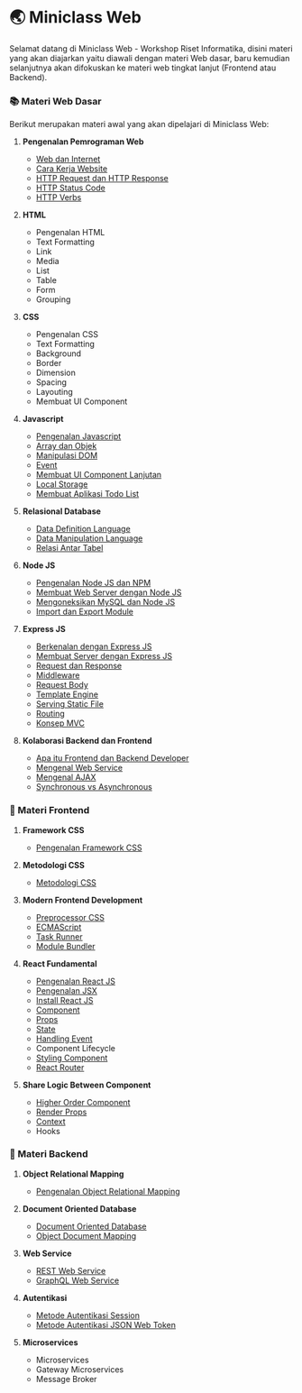 # :earth_asia: Miniclass Web

Selamat datang di Miniclass Web - Workshop Riset Informatika,
disini materi yang akan diajarkan yaitu diawali dengan materi Web dasar, baru kemudian selanjutnya akan difokuskan ke materi web tingkat lanjut (Frontend atau Backend).

### :books: Materi Web Dasar

Berikut merupakan materi awal yang akan dipelajari di Miniclass Web:

1.  **Pengenalan Pemrograman Web**

    - [Web dan Internet](dasar/pendahuluan/web-dan-internet.md)
    - [Cara Kerja Website](dasar/pendahuluan/cara-kerja-website.md)
    - [HTTP Request dan HTTP Response](dasar/pendahuluan/http-request-dan-response.md)
    - [HTTP Status Code](dasar/pendahuluan/http-status-code.md)
    - [HTTP Verbs](dasar/pendahuluan/http-verbs.md)

2.  **HTML**

    - Pengenalan HTML
    - Text Formatting
    - Link
    - Media
    - List
    - Table
    - Form
    - Grouping

3.  **CSS**

    - Pengenalan CSS
    - Text Formatting
    - Background
    - Border
    - Dimension
    - Spacing
    - Layouting
    - Membuat UI Component

4.  **Javascript**

    - [Pengenalan Javascript](dasar/javascript/pengenalan-javascript.md)
    - [Array dan Objek](dasar/javascript/array-dan-objek.md)
    - [Manipulasi DOM](dasar/javascript/manipulasi-dom.md)
    - [Event](dasar/javascript/event.md)
    - [Membuat UI Component Lanjutan](dasar/javascript/ui-component-lanjutan.md)
    - [Local Storage](dasar/javascript/local-storage.md)
    - [Membuat Aplikasi Todo List](dasar/javascript/membuat-aplikasi-todo-list)

5.  **Relasional Database**

    - [Data Definition Language](dasar/relational-database/DDL.md)
    - [Data Manipulation Language](dasar/relational-database/DML.md)
    - [Relasi Antar Tabel](dasar/relational-database/relasi-antar-table.md)

6.  **Node JS**

    - [Pengenalan Node JS dan NPM](dasar/node-js/pengenalan-nodejs-dan-npm.md)
    - [Membuat Web Server dengan Node JS](dasar/node-js/membuat-web-server-dengan-nodejs.md)
    - [Mengoneksikan MySQL dan Node JS](dasar/node-js/mengoneksikan-mysql-dan-nodejs.md)
    - [Import dan Export Module](dasar/node-js/import-export-module.md)

7.  **Express JS**

    - [Berkenalan dengan Express JS](dasar/express-js/berkenalan-dengan-expressjs.md)
    - [Membuat Server dengan Express JS](dasar/express-js/membuat-server-dengan-expressjs.md)
    - [Request dan Response](dasar/express-js/request-dan-response.md)
    - [Middleware](dasar/express-js/middleware.md)
    - [Request Body](dasar/express-js/request-body.md)
    - [Template Engine](dasar/express-js/template-engine.md)
    - [Serving Static File](dasar/express-js/static-file-assets.md)
    - [Routing](dasar/express-js/routing.md)
    - [Konsep MVC](dasar/express-js/mvc.md)

8.  **Kolaborasi Backend dan Frontend**
    - [Apa itu Frontend dan Backend Developer](dasar/backend-frontend/apa-itu-frontend-dan-backend-developer.md)
    - [Mengenal Web Service](dasar/backend-frontend/mengenal-web-service.md)
    - [Mengenal AJAX](dasar/backend-frontend/mengenal-ajax.md)
    - [Synchronous vs Asynchronous](dasar/backend-frontend/synchronous-vs-asynchronous.md)

### :sunflower: Materi Frontend

1.  **Framework CSS**

    - [Pengenalan Framework CSS](front-end/framework-css/pengenalan-framework-css.md)

2.  **Metodologi CSS**

    - [Metodologi CSS](front-end/metodologi-css/pengenalan-metodologi-css.md)

3.  **Modern Frontend Development**

    - [Preprocessor CSS](front-end/modern-frontend-development/preprocessor-css.md)
    - [ECMAScript](front-end/modern-frontend-development/ecmascript.md)
    - [Task Runner](front-end/modern-frontend-development/task-runner.md)
    - [Module Bundler](front-end/modern-frontend-development/module-bundler.md)

4.  **React Fundamental**

    - [Pengenalan React JS](front-end/react-fundamental/pengenalan-reactjs.md)
    - [Pengenalan JSX](front-end/react-fundamental/pengenalan-jsx.md)
    - [Install React JS](front-end/react-fundamental/install-reactjs.md)
    - [Component](front-end/react-fundamental/component.md)
    - [Props](front-end/react-fundamental/props.md)
    - [State](front-end/react-fundamental/state.md)
    - [Handling Event](front-end/react-fundamental/handling-event.md)
    - Component Lifecycle
    - [Styling Component](front-end/react-fundamental/styling-component.md)
    - [React Router](front-end/react-fundamental/react-router.md)

5.  **Share Logic Between Component**
    - [Higher Order Component](front-end/share-logic-between-component/higher-order-component.md)
    - [Render Props](front-end/share-logic-between-component/render-props.md)
    - [Context](front-end/share-logic-between-component/context.md)
    - Hooks

### :japanese_ogre: Materi Backend

1.  **Object Relational Mapping**

    - [Pengenalan Object Relational Mapping](back-end/object-relational-mapping/pengenalan-orm.md)

2.  **Document Oriented Database**

    - [Document Oriented Database](back-end/document-oriented-database/document-oriented-database.md)
    - [Object Document Mapping](back-end/document-oriented-database/object-document-mapping.md)

3.  **Web Service**

    - [REST Web Service](back-end/web-service/rest-web-service.md)
    - [GraphQL Web Service](back-end/web-service/graphql-web-service.md)

4.  **Autentikasi**

    - [Metode Autentikasi Session](back-end/autentikasi/metode-autentikasi-session.md)
    - [Metode Autentikasi JSON Web Token](back-end/autentikasi/metode-autentikasi-jwt.md)

5.  **Microservices**
    - Microservices
    - Gateway Microservices
    - Message Broker

